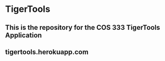 # TigerTools
## This is the repository for the COS 333 TigerTools Application
## tigertools.herokuapp.com
